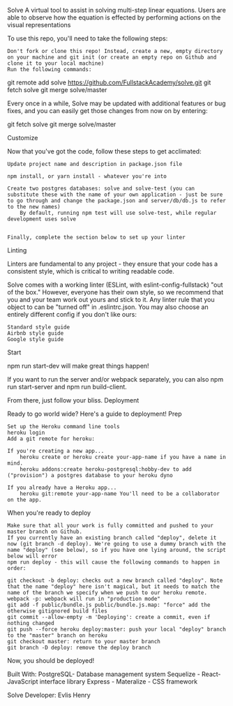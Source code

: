 Solve
A virtual tool to assist in solving multi-step linear equations. Users are able to observe how the equation is effected by performing actions on the visual representations


To use this repo, you'll need to take the following steps:

    Don't fork or clone this repo! Instead, create a new, empty directory on your machine and git init (or create an empty repo on Github and clone it to your local machine)
    Run the following commands:

git remote add solve https://github.com/FullstackAcademy/solve.git
git fetch solve
git merge solve/master

Every once in a while, Solve may be updated with additional features or bug fixes, and you can easily get those changes from now on by entering:

git fetch solve
git merge solve/master

Customize

Now that you've got the code, follow these steps to get acclimated:

    Update project name and description in package.json file

    npm install, or yarn install - whatever you're into

    Create two postgres databases: solve and solve-test (you can substitute these with the name of your own application - just be sure to go through and change the package.json and server/db/db.js to refer to the new names)
        By default, running npm test will use solve-test, while regular development uses solve


    Finally, complete the section below to set up your linter

Linting

Linters are fundamental to any project - they ensure that your code has a consistent style, which is critical to writing readable code.

Solve comes with a working linter (ESLint, with eslint-config-fullstack) "out of the box." However, everyone has their own style, so we recommend that you and your team work out yours and stick to it. Any linter rule that you object to can be "turned off" in .eslintrc.json. You may also choose an entirely different config if you don't like ours:

    Standard style guide
    Airbnb style guide
    Google style guide

Start

npm run start-dev will make great things happen!

If you want to run the server and/or webpack separately, you can also npm run start-server and npm run build-client.

From there, just follow your bliss.
Deployment

Ready to go world wide? Here's a guide to deployment!
Prep

    Set up the Heroku command line tools
    heroku login
    Add a git remote for heroku:

    If you're creating a new app...
        heroku create or heroku create your-app-name if you have a name in mind.
        heroku addons:create heroku-postgresql:hobby-dev to add ("provision") a postgres database to your heroku dyno

    If you already have a Heroku app...
        heroku git:remote your-app-name You'll need to be a collaborator on the app.

When you're ready to deploy

    Make sure that all your work is fully committed and pushed to your master branch on Github.
    If you currently have an existing branch called "deploy", delete it now (git branch -d deploy). We're going to use a dummy branch with the name "deploy" (see below), so if you have one lying around, the script below will error
    npm run deploy - this will cause the following commands to happen in order:

    git checkout -b deploy: checks out a new branch called "deploy". Note that the name "deploy" here isn't magical, but it needs to match the name of the branch we specify when we push to our heroku remote.
    webpack -p: webpack will run in "production mode"
    git add -f public/bundle.js public/bundle.js.map: "force" add the otherwise gitignored build files
    git commit --allow-empty -m 'Deploying': create a commit, even if nothing changed
    git push --force heroku deploy:master: push your local "deploy" branch to the "master" branch on heroku
    git checkout master: return to your master branch
    git branch -D deploy: remove the deploy branch

Now, you should be deployed!

Built With:
  PostgreSQL- Database management system
  Sequelize -
  React- JavaScript interface library
  Express -
  Materalize - CSS framework

Solve Developer:
  Evlis Henry

